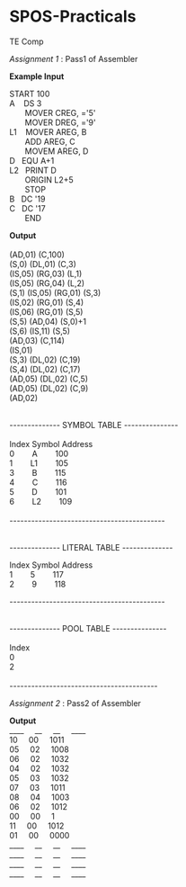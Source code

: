 # SPOS-Practicals
TE Comp 

*Assignment 1* : 
Pass1 of Assembler

**Example Input**
  
  START	100<br />
A	  &nbsp;&nbsp;	DS	3<br />
  	&nbsp;&nbsp;&nbsp;&nbsp;&nbsp;&nbsp;	MOVER CREG, ='5'<br />
  	&nbsp;&nbsp;&nbsp;&nbsp;&nbsp;&nbsp;	MOVER DREG, ='9'<br />
L1	&nbsp;&nbsp;	MOVER	AREG,	B<br />
	  	&nbsp;&nbsp;&nbsp;&nbsp;&nbsp;&nbsp;	ADD	AREG,	C<br />
	  	&nbsp;&nbsp;&nbsp;&nbsp;&nbsp;&nbsp;	MOVEM	AREG,	D<br />
D	  &nbsp;&nbsp;EQU	A+1<br />
L2	&nbsp;&nbsp;PRINT	D<br />
	  	&nbsp;&nbsp;&nbsp;&nbsp;&nbsp;&nbsp;	ORIGIN	L2+5<br />
	  	&nbsp;&nbsp;&nbsp;&nbsp;&nbsp;&nbsp;	STOP<br />
B  	&nbsp;&nbsp;DC	'19<br />
C	  &nbsp;&nbsp;DC	'17<br />
	  	&nbsp;&nbsp;&nbsp;&nbsp;&nbsp;&nbsp;	END<br />

**Output**<br /><br />
(AD,01) (C,100) <br />
(S,0) (DL,01) (C,3) <br />
(IS,05) (RG,03) (L,1) <br />
(IS,05) (RG,04) (L,2) <br />
(S,1) (IS,05) (RG,01) (S,3) <br />
(IS,02) (RG,01) (S,4) <br />
(IS,06) (RG,01) (S,5) <br />
(S,5) (AD,04) (S,0)+1<br />
(S,6) (IS,11) (S,5) <br />
(AD,03) (C,114) <br />
(IS,01) <br />
(S,3) (DL,02) (C,19) <br />
(S,4) (DL,02) (C,17) <br />
(AD,05) (DL,02) (C,5)<br />
(AD,05) (DL,02) (C,9)<br />
(AD,02) <br />
<br />

-------------- SYMBOL TABLE ---------------<br />
<br />
Index	Symbol	Address<br />
0	&nbsp;&nbsp;&nbsp;&nbsp;&nbsp;&nbsp;	A	&nbsp;&nbsp;&nbsp;&nbsp;&nbsp;&nbsp;	100<br />
1 &nbsp;&nbsp;&nbsp;&nbsp;&nbsp;&nbsp;  L1	&nbsp;&nbsp;&nbsp;&nbsp;&nbsp;&nbsp;	105<br />
3 &nbsp;&nbsp;&nbsp;&nbsp;&nbsp;&nbsp;  B	&nbsp;&nbsp;&nbsp;&nbsp;&nbsp;&nbsp;	115<br />
4	&nbsp;&nbsp;&nbsp;&nbsp;&nbsp;&nbsp;  C	&nbsp;&nbsp;&nbsp;&nbsp;&nbsp;&nbsp;	116<br />
5 &nbsp;&nbsp;&nbsp;&nbsp;&nbsp;&nbsp;  D	&nbsp;&nbsp;&nbsp;&nbsp;&nbsp;&nbsp;	101<br />
6 &nbsp;&nbsp;&nbsp;&nbsp;&nbsp;&nbsp;  L2	&nbsp;&nbsp;&nbsp;&nbsp;&nbsp;&nbsp;	109<br />
<br />
-------------------------------------------<br />

<br />
-------------- LITERAL TABLE --------------<br />

Index	Symbol	Address<br />
1 &nbsp;&nbsp;&nbsp;&nbsp;&nbsp;&nbsp;  5	&nbsp;&nbsp;&nbsp;&nbsp;&nbsp;&nbsp;	117<br />
2 &nbsp;&nbsp;&nbsp;&nbsp;&nbsp;&nbsp;  9	&nbsp;&nbsp;&nbsp;&nbsp;&nbsp;&nbsp;	118<br />

-------------------------------------------<br />

<br />
-------------- POOL TABLE ---------------<br />
<br />
Index<br />
0<br />
2<br />
<br />
-----------------------------------------<br />

*Assignment 2* : 
Pass2 of Assembler

**Output**<br />
____ &nbsp;&nbsp;&nbsp; __ &nbsp;&nbsp;&nbsp; __ &nbsp;&nbsp;&nbsp; ____<br />
10 &nbsp;&nbsp;&nbsp; 00 &nbsp;&nbsp;&nbsp; 1011<br />
05 &nbsp;&nbsp;&nbsp; 02 &nbsp;&nbsp;&nbsp; 1008<br />
06 &nbsp;&nbsp;&nbsp; 02 &nbsp;&nbsp;&nbsp; 1032<br />
04 &nbsp;&nbsp;&nbsp; 02 &nbsp;&nbsp;&nbsp; 1032<br />
05 &nbsp;&nbsp;&nbsp; 03 &nbsp;&nbsp;&nbsp; 1032<br />
07 &nbsp;&nbsp;&nbsp; 03 &nbsp;&nbsp;&nbsp; 1011<br />
08 &nbsp;&nbsp;&nbsp; 04 &nbsp;&nbsp;&nbsp; 1003<br />
06 &nbsp;&nbsp;&nbsp; 02 &nbsp;&nbsp;&nbsp; 1012<br />
00 &nbsp;&nbsp;&nbsp; 00 &nbsp;&nbsp;&nbsp; 1<br />
11 &nbsp;&nbsp;&nbsp; 00 &nbsp;&nbsp;&nbsp; 1012<br />
01 &nbsp;&nbsp;&nbsp; 00 &nbsp;&nbsp;&nbsp; 0000<br />
____ &nbsp;&nbsp;&nbsp; __ &nbsp;&nbsp;&nbsp; __ &nbsp;&nbsp;&nbsp; ____<br />
____ &nbsp;&nbsp;&nbsp; __ &nbsp;&nbsp;&nbsp; __ &nbsp;&nbsp;&nbsp; ____<br />
____ &nbsp;&nbsp;&nbsp; __ &nbsp;&nbsp;&nbsp; __ &nbsp;&nbsp;&nbsp; ____<br />
____ &nbsp;&nbsp;&nbsp; __ &nbsp;&nbsp;&nbsp; __ &nbsp;&nbsp;&nbsp; ____<br />

